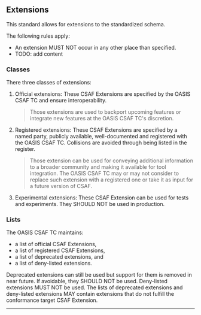 ## Extensions

This standard allows for extensions to the standardized schema.

The following rules apply:

* An extension MUST NOT occur in any other place than specified.
* TODO: add content

### Classes

There three classes of extensions:

1. Official extensions: These CSAF Extensions are specified by the OASIS CSAF TC and ensure interoperability.

   > Those extensions are used to backport upcoming features or integrate new features at the OASIS CSAF TC's discretion.

2. Registered extensions: These CSAF Extensions are specified by a named party, publicly available, well-documented and
   registered with the OASIS CSAF TC.
   Collisions are avoided through being listed in the register.

   > Those extension can be used for conveying additional information to a broader community and making it available for tool
   > integration.
   > The OASIS CSAF TC may or may not consider to replace such extension with a registered one or take it as input for a future
   > version of CSAF.

3. Experimental extensions: These CSAF Extension can be used for tests and experiments.
   They SHOULD NOT be used in production.

### Lists

The OASIS CSAF TC maintains:

* a list of official CSAF Extensions,
* a list of registered CSAF Extensions,
* a list of deprecated extensions, and
* a list of deny-listed extensions.

Deprecated extensions can still be used but support for them is removed in near future. If avoidable, they SHOULD NOT be used.
Deny-listed extensions MUST NOT be used.
The lists of deprecated extensions and deny-listed extensions MAY contain extensions that do not fulfill the conformance target CSAF Extension.

-------
